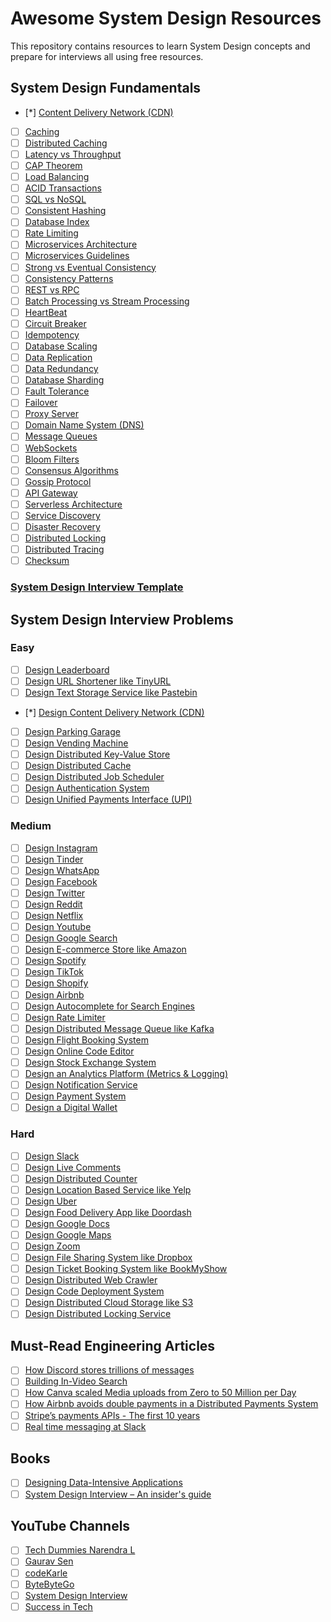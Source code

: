# Awesome System Design Resources
This repository contains resources to learn System Design concepts and prepare for interviews all using free resources.

## System Design Fundamentals

- [*] [Content Delivery Network (CDN)](https://www.cloudflare.com/learning/cdn/what-is-a-cdn/)
- [ ] [Caching](https://medium.com/must-know-computer-science/system-design-caching-acbd1b02ca01)
- [ ] [Distributed Caching](https://redis.com/glossary/distributed-caching/)
- [ ] [Latency vs Throughput](https://aws.amazon.com/compare/the-difference-between-throughput-and-latency/)
- [ ] [CAP Theorem](https://www.bmc.com/blogs/cap-theorem/)
- [ ] [Load Balancing](https://aws.amazon.com/what-is/load-balancing/)
- [ ] [ACID Transactions](https://redis.com/glossary/acid-transactions/)
- [ ] [SQL vs NoSQL](https://www.integrate.io/blog/the-sql-vs-nosql-difference/)
- [ ] [Consistent Hashing](https://arpitbhayani.me/blogs/consistent-hashing/)
- [ ] [Database Index](https://www.progress.com/tutorials/odbc/using-indexes)
- [ ] [Rate Limiting](https://www.imperva.com/learn/application-security/rate-limiting/)
- [ ] [Microservices Architecture](https://medium.com/hashmapinc/the-what-why-and-how-of-a-microservices-architecture-4179579423a9)
- [ ] [Microservices Guidelines](https://newsletter.systemdesign.one/p/netflix-microservices)
- [ ] [Strong vs Eventual Consistency](https://hackernoon.com/eventual-vs-strong-consistency-in-distributed-databases-282fdad37cf7)
- [ ] [Consistency Patterns](https://systemdesign.one/consistency-patterns/)
- [ ] [REST vs RPC](https://aws.amazon.com/compare/the-difference-between-rpc-and-rest/)
- [ ] [Batch Processing vs Stream Processing](https://atlan.com/batch-processing-vs-stream-processing/)
- [ ] [HeartBeat](https://martinfowler.com/articles/patterns-of-distributed-systems/heartbeat.html)
- [ ] [Circuit Breaker](https://medium.com/geekculture/design-patterns-for-microservices-circuit-breaker-pattern-276249ffab33)
- [ ] [Idempotency](https://blog.dreamfactory.com/what-is-idempotency/)
- [ ] [Database Scaling](https://thenewstack.io/techniques-for-scaling-applications-with-a-database/)
- [ ] [Data Replication](https://redis.com/blog/what-is-data-replication/)
- [ ] [Data Redundancy](https://www.egnyte.com/guides/governance/data-redundancy)
- [ ] [Database Sharding](https://www.mongodb.com/features/database-sharding-explained#)
- [ ] [Fault Tolerance](https://www.cockroachlabs.com/blog/what-is-fault-tolerance/)
- [ ] [Failover](https://avinetworks.com/glossary/failover/)
- [ ] [Proxy Server](https://www.fortinet.com/resources/cyberglossary/proxy-server)
- [ ] [Domain Name System (DNS)](https://www.cloudflare.com/learning/dns/what-is-dns/)
- [ ] [Message Queues](https://medium.com/must-know-computer-science/system-design-message-queues-245612428a22)
- [ ] [WebSockets](https://www.pubnub.com/guides/websockets/)
- [ ] [Bloom Filters](https://www.enjoyalgorithms.com/blog/bloom-filter)
- [ ] [Consensus Algorithms](https://medium.com/@sourabhatta1819/consensus-in-distributed-system-ac79f8ba2b8c)
- [ ] [Gossip Protocol](http://highscalability.com/blog/2023/7/16/gossip-protocol-explained.html)
- [ ] [API Gateway](https://www.nginx.com/learn/api-gateway/)
- [ ] [Serverless Architecture](https://www.datadoghq.com/knowledge-center/serverless-architecture/)
- [ ] [Service Discovery](https://www.nginx.com/blog/service-discovery-in-a-microservices-architecture/)
- [ ] [Disaster Recovery](https://cloud.google.com/learn/what-is-disaster-recovery)
- [ ] [Distributed Locking](https://martin.kleppmann.com/2016/02/08/how-to-do-distributed-locking.html)
- [ ] [Distributed Tracing](https://www.dynatrace.com/news/blog/what-is-distributed-tracing/)
- [ ] [Checksum](https://www.lifewire.com/what-does-checksum-mean-2625825)

### [System Design Interview Template](interview-template.md)

## System Design Interview Problems
### Easy
- [ ] [Design Leaderboard](https://systemdesign.one/leaderboard-system-design/)
- [ ] [Design URL Shortener like TinyURL](https://www.youtube.com/watch?v=fMZMm_0ZhK4)
- [ ] [Design Text Storage Service like Pastebin](https://www.youtube.com/watch?v=josjRSBqEBI)
- [*] [Design Content Delivery Network (CDN)](https://www.youtube.com/watch?v=8zX0rue2Hic)
- [ ] [Design Parking Garage](https://www.youtube.com/watch?v=NtMvNh0WFVM)
- [ ] [Design Vending Machine](https://www.youtube.com/watch?v=D0kDMUgo27c)
- [ ] [Design Distributed Key-Value Store](https://www.youtube.com/watch?v=rnZmdmlR-2M)
- [ ] [Design Distributed Cache](https://www.youtube.com/watch?v=iuqZvajTOyA)
- [ ] [Design Distributed Job Scheduler](https://towardsdatascience.com/ace-the-system-design-interview-job-scheduling-system-b25693817950)
- [ ] [Design Authentication System](https://www.youtube.com/watch?v=uj_4vxm9u90)
- [ ] [Design Unified Payments Interface (UPI)](https://www.youtube.com/watch?v=QpLy0_c_RXk)
### Medium
- [ ] [Design Instagram](https://www.youtube.com/watch?v=VJpfO6KdyWE)
- [ ] [Design Tinder](https://www.youtube.com/watch?v=tndzLznxq40)
- [ ] [Design WhatsApp](https://www.youtube.com/watch?v=vvhC64hQZMk)
- [ ] [Design Facebook](https://www.youtube.com/watch?v=9-hjBGxuiEs)
- [ ] [Design Twitter](https://www.youtube.com/watch?v=wYk0xPP_P_8)
- [ ] [Design Reddit](https://www.youtube.com/watch?v=KYExYE_9nIY)
- [ ] [Design Netflix](https://www.youtube.com/watch?v=psQzyFfsUGU)
- [ ] [Design Youtube](https://www.youtube.com/watch?v=jPKTo1iGQiE)
- [ ] [Design Google Search](https://www.youtube.com/watch?v=CeGtqouT8eA)
- [ ] [Design E-commerce Store like Amazon](https://www.youtube.com/watch?v=EpASu_1dUdE)
- [ ] [Design Spotify](https://www.youtube.com/watch?v=_K-eupuDVEc)
- [ ] [Design TikTok](https://www.youtube.com/watch?v=Z-0g_aJL5Fw)
- [ ] [Design Shopify](https://www.youtube.com/watch?v=lEL4F_0J3l8)
- [ ] [Design Airbnb](https://www.youtube.com/watch?v=YyOXt2MEkv4)
- [ ] [Design Autocomplete for Search Engines](https://www.youtube.com/watch?v=us0qySiUsGU)
- [ ] [Design Rate Limiter](https://www.youtube.com/watch?v=mhUQe4BKZXs)
- [ ] [Design Distributed Message Queue like Kafka](https://www.youtube.com/watch?v=iJLL-KPqBpM)
- [ ] [Design Flight Booking System](https://www.youtube.com/watch?v=qsGcfVGvFSs)
- [ ] [Design Online Code Editor](https://www.youtube.com/watch?v=07jkn4jUtso)
- [ ] [Design Stock Exchange System](https://www.youtube.com/watch?v=dUMWMZmMsVE)
- [ ] [Design an Analytics Platform (Metrics & Logging)](https://www.youtube.com/watch?v=kIcq1_pBQSY)
- [ ] [Design Notification Service](https://www.youtube.com/watch?v=CUwt9_l0DOg)
- [ ] [Design Payment System](https://www.youtube.com/watch?v=olfaBgJrUBI)
- [ ] [Design a Digital Wallet](https://www.youtube.com/watch?v=MCKdixWBnco)
### Hard
- [ ] [Design Slack](https://systemdesign.one/slack-architecture/)
- [ ] [Design Live Comments](https://systemdesign.one/live-comment-system-design/)
- [ ] [Design Distributed Counter](https://systemdesign.one/distributed-counter-system-design/)
- [ ] [Design Location Based Service like Yelp](https://www.youtube.com/watch?v=M4lR_Va97cQ)
- [ ] [Design Uber](https://www.youtube.com/watch?v=umWABit-wbk)
- [ ] [Design Food Delivery App like Doordash](https://www.youtube.com/watch?v=iRhSAR3ldTw)
- [ ] [Design Google Docs](https://www.youtube.com/watch?v=2auwirNBvGg)
- [ ] [Design Google Maps](https://www.youtube.com/watch?v=jk3yvVfNvds)
- [ ] [Design Zoom](https://www.youtube.com/watch?v=G32ThJakeHk)
- [ ] [Design File Sharing System like Dropbox](https://www.youtube.com/watch?v=U0xTu6E2CT8)
- [ ] [Design Ticket Booking System like BookMyShow](https://www.youtube.com/watch?v=lBAwJgoO3Ek)
- [ ] [Design Distributed Web Crawler](https://www.youtube.com/watch?v=BKZxZwUgL3Y)
- [ ] [Design Code Deployment System](https://www.youtube.com/watch?v=q0KGYwNbf-0)
- [ ] [Design Distributed Cloud Storage like S3](https://www.youtube.com/watch?v=UmWtcgC96X8)
- [ ] [Design Distributed Locking Service](https://www.youtube.com/watch?v=v7x75aN9liM)

## Must-Read Engineering Articles
- [ ] [How Discord stores trillions of messages](https://discord.com/blog/how-discord-stores-trillions-of-messages)
- [ ] [Building In-Video Search](https://netflixtechblog.com/building-in-video-search-936766f0017c)
- [ ] [How Canva scaled Media uploads from Zero to 50 Million per Day](https://www.canva.dev/blog/engineering/from-zero-to-50-million-uploads-per-day-scaling-media-at-canva/)
- [ ] [How Airbnb avoids double payments in a Distributed Payments System](https://medium.com/airbnb-engineering/avoiding-double-payments-in-a-distributed-payments-system-2981f6b070bb)
- [ ] [Stripe’s payments APIs - The first 10 years](https://stripe.com/blog/payment-api-design)
- [ ] [Real time messaging at Slack](https://slack.engineering/real-time-messaging/)

## Books
- [ ] [Designing Data-Intensive Applications](https://www.amazon.com/Designing-Data-Intensive-Applications-Reliable-Maintainable/dp/B08VL1BLHB/)
- [ ] [System Design Interview – An insider's guide](https://www.amazon.com/System-Design-Interview-insiders-Second/dp/B08CMF2CQF/)

## YouTube Channels
- [ ] [Tech Dummies Narendra L](https://www.youtube.com/@TechDummiesNarendraL)
- [ ] [Gaurav Sen](https://www.youtube.com/@gkcs)
- [ ] [codeKarle](https://www.youtube.com/@codeKarle)
- [ ] [ByteByteGo](https://www.youtube.com/@ByteByteGo)
- [ ] [System Design Interview](https://www.youtube.com/@SystemDesignInterview)
- [ ] [Success in Tech](https://www.youtube.com/@SuccessinTech/videos)
